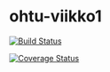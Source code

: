 # ohtu-viikko1

[![Build Status](https://travis-ci.org/arhaver/ohtu-viikko1.svg?branch=master)](https://travis-ci.org/arhaver/ohtu-viikko1)

[![Coverage Status](https://coveralls.io/repos/github/arhaver/ohtu-viikko1/badge.svg?branch=master)](https://coveralls.io/github/arhaver/ohtu-viikko1?branch=master)
